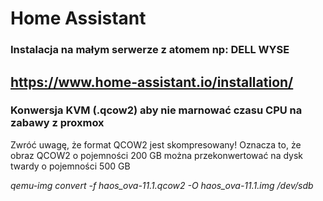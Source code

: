 # Home Assistant

### Instalacja na małym serwerze z atomem np: DELL WYSE
https://www.home-assistant.io/installation/
----
### Konwersja KVM (.qcow2) aby nie marnować czasu CPU na zabawy z proxmox 
Zwróć uwagę, że format QCOW2 jest skompresowany! Oznacza to, że obraz QCOW2 o pojemności 200 GB można przekonwertować na dysk twardy o pojemności 500 GB

_qemu-img convert -f haos_ova-11.1.qcow2 -O haos_ova-11.1.img /dev/sdb_



